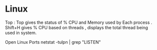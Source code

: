 # Linux

Top : 
Top gives the status of % CPU and Memory used by Each process .
Shift+H gives % CPU based on threads  , displays the total thread being used in system.

Open Linux Ports 
netstat -tulpn | grep "LISTEN"




